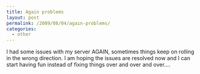 ```yaml
---
title: Again problems
layout: post
permalink: /2009/08/04/again-problems/
categories:
  - other
---
```

I had some issues with my server AGAIN, sometimes things keep on rolling in the wrong direction. I am hoping the issues are resolved now and I can start having fun instead of fixing things over and over and over&#8230;.